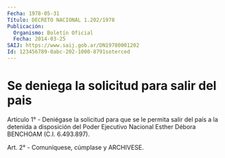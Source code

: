 ```yaml
---
Fecha: 1978-05-31
Título: DECRETO NACIONAL 1.202/1978
Publicación:
  Organismo: Boletín Oficial
  Fecha: 2014-03-25
SAIJ: https://www.saij.gob.ar/DN19780001202
Id: 123456789-0abc-202-1000-8791soterced
---
```

# Se deniega la solicitud para salir del pais

<a id="1"></a>
Artículo 1° - Deniégase la solicitud para que se le permita salir del país a la detenida a disposición del Poder Ejecutivo Nacional Esther Débora BENCHOAM (C.I. 6.493.897).

<a id="2"></a>
Art. 2° - Comuníquese, cúmplase y ARCHIVESE.